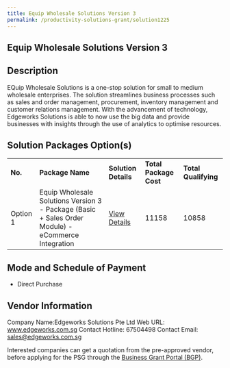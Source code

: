 ```yaml
---
title: Equip Wholesale Solutions Version 3
permalink: /productivity-solutions-grant/solution1225
---
```


## Equip Wholesale Solutions Version 3

## Description

EQuip Wholesale Solutions is a one-stop solution for small to medium wholesale enterprises. 
The solution streamlines business processes such as sales and order management, procurement, inventory management and customer relations management. 
With the advancement of technology, Edgeworks Solutions is able to now use the big data and provide businesses with insights through the use of analytics to optimise resources.

## Solution Packages Option(s)

<table>
<tr>
<td><b>No.</b></td>
<td><b>Package Name</b></td>
<td><b>Solution Details</b></td>
<td><b>Total Package Cost</b></td>
<td><b>Total Qualifying</b></td>
</tr>
<tr>
<td>Option 1</td>
<td>Equip Wholesale Solutions Version 3 - Package (Basic + Sales Order Module) - eCommerce Integration</td>
<td><a href='https://www.gobusiness.gov.sg/images/psg/Desensitised_Edgeworks_Annex_3_CR_wef_5_Oct_2020_Part_4.pdf'>View Details</a></td>
<td>11158</td>
<td>10858</td>
</tr>
</table>

## Mode and Schedule of Payment

 - Direct Purchase

## Vendor Information

 Company Name:Edgeworks Solutions Pte Ltd 
Web URL: www.edgeworks.com.sg 
Contact Hotline: 67504498 
Contact Email: sales@edgeworks.com.sg 


Interested companies can get a quotation from the pre-approved vendor, before applying for the PSG through the <a href='https://www.businessgrants.gov.sg/'>Business Grant Portal (BGP)</a>.

